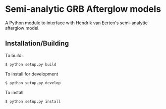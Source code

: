 # Semi-analytic GRB Afterglow models

A Python module to interface with Hendrik van Eerten's semi-analytic afterglow model.

## Installation/Building

To build:

```bash
$ python setup.py build
```

To install for development

```bash
$ python setup.py develop
```

To install

```bash
$ python setup.py install
```
